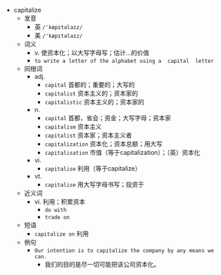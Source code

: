 - capitalize
  - 发音
    - 英 `/'kæpɪtəlaɪz/`
    - 美 `/'kæpɪtəlaɪz/`
  - 词义
    - v. 使资本化；以大写字母写；估计…的价值
    - `to write a letter of the alphabet using a  capital  letter`
  - 同根词
    - adj.
      - `capital` 首都的；重要的；大写的
      - `capitalist` 资本主义的；资本家的
      - `capitalistic` 资本主义的；资本家的
    - n.
      - `capital` 首都，省会；资金；大写字母；资本家
      - `capitalism` 资本主义
      - `capitalist` 资本家；资本主义者
      - `capitalization` 资本化；资本总额；用大写
      - `capitalisation` 市值（等于capitalization）；（英）资本化
    - vi.
      - `capitalise` 利用（等于capitalize）
    - vt.
      - `capitalise` 用大写字母书写；投资于
  - 近义词
    - vi. 利用；积累资本
      - `do with`
      - `trade on`
  - 短语
    - `capitalize on` 利用 
  - 例句
    - `Our intention is to capitalize the company by any means we can.`
      - 我们的目的是尽一切可能把该公司资本化。

